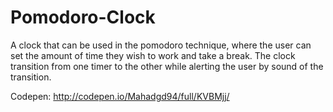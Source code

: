 # Pomodoro-Clock
A clock that can be used in the pomodoro technique, where the user can set the amount of time they wish to work and take a break. The clock transition from one timer to the other while alerting the user by sound of the transition.

Codepen: http://codepen.io/Mahadgd94/full/KVBMjj/
